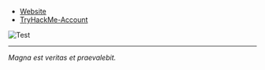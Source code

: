 * [Website](https://ruhrgur.de)
* [TryHackMe-Account](https://tryhackme.com/p/ruhrgur)

<picture>
  <img alt="Test" src="https://tryhackme-badges.s3.amazonaws.com/ruhrgur.png">
</picture>

---

*Magna est veritas et praevalebit.*
